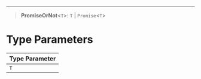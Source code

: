 ***

> **PromiseOrNot**\<`T`>: `T` | `Promise`\<`T`>

# Type Parameters

| Type Parameter |
| -------------- |
| `T`            |
